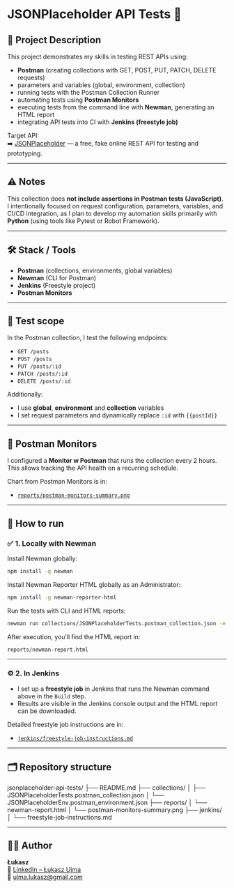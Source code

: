 
# JSONPlaceholder API Tests 🧪

## 📌 Project Description
This project demonstrates my skills in testing REST APIs using:
- **Postman** (creating collections with GET, POST, PUT, PATCH, DELETE requests)
- parameters and variables (global, environment, collection)
- running tests with the Postman Collection Runner
- automating tests using **Postman Monitors**
- executing tests from the command line with **Newman**, generating an HTML report
- integrating API tests into CI with **Jenkins (freestyle job)**

Target API:  
➡️ [JSONPlaceholder](https://jsonplaceholder.typicode.com/) — a free, fake online REST API for testing and prototyping.

---

## ⚠️ Notes
This collection does **not include assertions in Postman tests (JavaScript)**.  
I intentionally focused on request configuration, parameters, variables, and CI/CD integration, as I plan to develop my automation skills primarily with **Python** (using tools like Pytest or Robot Framework).

---

## 🛠️ Stack / Tools
- **Postman** (collections, environments, global variables)
- **Newman** (CLI for Postman)
- **Jenkins** (Freestyle project)
- **Postman Monitors**

---

## 📝 Test scope
In the Postman collection, I test the following endpoints:
- `GET /posts`
- `POST /posts`
- `PUT /posts/:id`
- `PATCH /posts/:id`
- `DELETE /posts/:id`

Additionally:
- I use **global**, **environment** and **collection** variables
- I set request parameters and dynamically replace `:id` with `{{postId}}`

---

## 🚀 Postman Monitors
I configured a **Monitor w Postman** that runs the collection every 2 hours.  
This allows tracking the API health on a recurring schedule.

Chart from Postman Monitors is in:
- [`reports/postman-monitors-summary.png`](reports/postman-monitors-summary.png)

---

## 🚀 How to run

### ✅ 1. Locally with Newman
Install Newman globally:
```bash
npm install -g newman
```

Install Newman Reporter HTML globally as an Administrator:
```bash
npm install -g newman-reporter-html
```

Run the tests with CLI and HTML reports:
```bash
newman run collections/JSONPlaceholderTests.postman_collection.json -e collections/JSONPlaceholderEnv.postman_environment.json -r cli,html --reporter-html-export reports/newman-report.html
```

After execution, you’ll find the HTML report in:
```
reports/newman-report.html
```

---

### ⚙️ 2. In Jenkins
- I set up a **freestyle job** in Jenkins that runs the Newman command above in the `Build` step.
- Results are visible in the Jenkins console output and the HTML report can be downloaded.

Detailed freestyle job instructions are in:
- [`jenkins/freestyle-job-instructions.md`](jenkins/freestyle-job-instructions.md)

---

## 🗂️ Repository structure

jsonplaceholder-api-tests/
├── README.md
├── collections/
│   ├── JSONPlaceholderTests.postman_collection.json
│   └── JSONPlaceholderEnv.postman_environment.json
├── reports/
│   └── newman-report.html
│   └── postman-monitors-summary.png
├── jenkins/
│   └── freestyle-job-instructions.md


---

## 🙋‍♂️ Author

**Łukasz**  
🔗 [LinkedIn – Łukasz Ujma](https://www.linkedin.com/in/ujma-lukasz)  
📧 ujma.lukasz@gmail.com